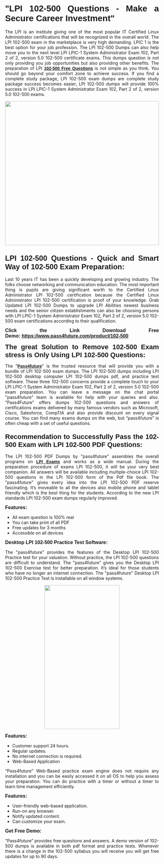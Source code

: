 
<h1 style="text-align: justify;"><span style="font-family:Tahoma,Geneva,sans-serif;"><strong>"LPI 102-500 Questions - Make a Secure Career Investment"</strong></span></h1>

<p style="text-align: justify;">The LPI is an institute giving one of the most popular IT Certified Linux Administrator certifications that will be recognized in the overall world. The LPI 102-500 exam in the marketplace is very high demanding. LPIC 1 is the best option for your job profession. The LPI 102-500 Dumps can also help move you to the next level LPI LPIC-1 System Administrator Exam 102, Part 2 of 2, version 5.0 102-500 certificate exams. This dumps question is not only providing you job opportunities but also providing other benefits. The preparation of LPI <span style="font-family:Tahoma,Geneva,sans-serif;"><strong><a href="https://www.pass4future.com/questions/lpi/102-500">102-500 Free Questions</a></strong></span> is not simple as you think. You should go beyond your comfort zone to achieve success. If you find a complete study package, LPI 102-500 exam dumps are complete study package success becomes easier, LPI 102-500 dumps will provide 100% success in LPI LPIC-1 System Administrator Exam 102, Part 2 of 2, version 5.0 102-500 exams.</p>

<p style="text-align: justify;"><a href="https://www.pass4future.com/product/102-500"><img alt="" src="https://lh3.googleusercontent.com/pw/AM-JKLVhEO4I138wJzOepD3laGU-R1M7eT-OTYdow6pCESip26lSeaxxzS9BVWUKuzj1e3L_MoxCfVgBEvV8ODwl1LGzlZbt6HJm3NXXplPwnYiBfuYM_eQCcVVRMaAwHdsl3AhHOZS-up7mzwmd4i4EpEGq=w1112-h625-no?authuser=0" style="width: 100%; height: 470px;" /></a></p>

<h2 style="text-align: justify;"><span style="font-size:24px;"><strong><span style="font-family:Tahoma,Geneva,sans-serif;">LPI 102-500 Questions - Quick and Smart Way of 102-500 Exam Preparation:</span></strong></span></h2>

<p style="text-align: justify;">Last 10 years IT has been a quickly developing and growing industry. The folks choose networking and communication education. The most important thing is pupils are giving significant worth to the Certified Linux Administrator LPI 102-500 certification because the Certified Linux Administrator LPI 102-500 certification is proof of your knowledge. Grab Updated LPI 102-500 Dumps to upgrade LPI Abilities newest business needs and the senior citizen establishments can also be choosing persons with LPI LPIC-1 System Administrator Exam 102, Part 2 of 2, version 5.0 102-500 exam certifications according to their qualification.</p>

<p style="text-align: justify;"><strong><span style="font-family:Lucida Sans Unicode,Lucida Grande,sans-serif;"><span style="font-size:16px;">Click the Link Download Free Demo: <a href="https://www.pass4future.com/product/102-500">https://www.pass4future.com/product/102-500</a></span></span></strong></p>

<p style="text-align: justify;"><strong><span style="font-size:22px;"><span style="font-family:Tahoma,Geneva,sans-serif;">The great Solution to Remove 102-500 Exam stress is Only Using LPI 102-500 Questions:</span></span></strong></p>

<p style="text-align: justify;">The "<span style="font-family:Lucida Sans Unicode,Lucida Grande,sans-serif;"><a href="https://www.pass4future.com/"><strong>Pass4future</strong></a></span>" is the trusted resource that will provide you with a bundle of LPI 102-500 exam dumps. The LPI 102-500 dumps including LPI 102-500 desktop computer LPI 102-500 dumps pdf, and practice test software. These three 102-500 concerns provide a complete touch to your LPI LPIC-1 System Administrator Exam 102, Part 2 of 2, version 5.0 102-500 exam preparation. You can leave a message on the chat portal "pass4future" team is available for help with your queries and also. “Pass4Future” offers dumps 102-500 questions and answers of certifications exams delivered by many famous vendors such as Microsoft, Cisco, Salesforce, CompTIA and also provide discount on every signal course. You can find many exams dumps on the web, but “pass4future” is often cheap with a set of useful questions.</p>

<h3 style="text-align: justify;"><span style="font-size:22px;"><strong><span style="font-family:Tahoma,Geneva,sans-serif;">Recommendation to Successfully Pass the 102-500 Exam with LPI 102-500 PDF Questions:</span></strong></span></h3>

<p style="text-align: justify;">The LPI 102-500 PDF Dumps by "pass4future" assembles the overall programs on <span style="font-family:Lucida Sans Unicode,Lucida Grande,sans-serif;"><strong><a href="https://www.pass4future.com/lpi">LPI Exams</a></strong></span> and works as a wide manual. During the preparation procedure of exams LPI 102-500, it will be your very best companion. All answers will be available including multiple-choice LPI 102-500 questions in the LPI 102-500 form of the Pdf file book. The "pass4future" gives every idea into the LPI 102-500 PDF reserve fascinating. It’s moveable to all the devices also mobile phone and tablet friendly which is the best thing for the students. According to the new LPI standards LPI 102-500 exam dumps regularly improved.</p>

<p style="text-align: justify;"><span style="font-family:Lucida Sans Unicode,Lucida Grande,sans-serif;"><span style="font-size:16px;"><strong>Features:</strong></span></span></p>

<ul>
	<li style="text-align: justify;">All exam question is 100% real</li>
	<li style="text-align: justify;">You can take print of all PDF</li>
	<li style="text-align: justify;">Free updates for 3 months </li>
	<li style="text-align: justify;">Accessible on all devices</li>
</ul>

<p style="text-align: justify;"><span style="font-family:Tahoma,Geneva,sans-serif;"><span style="font-size:16px;"><strong>Desktop LPI 102-500 Practice Test Software:</strong></span></span></p>

<p style="text-align: justify;">The "pass4future" provides the features of the Desktop LPI 102-500 Practice test for your valuation. Without practice, the LPI 102-500 questions are difficult to understand. The "pass4future" gives you the Desktop LPI 102-500 Exercise test for better preparation. It’s ideal for those students who have no longer an internet connection. The "pass4future" Desktop LPI 102-500 Practice Test is installable on all window systems.</p>

<p style="text-align: center;"><a href="https://www.pass4future.com/product/102-500"><img alt="" src="https://lh3.googleusercontent.com/pw/AM-JKLV3yUm3jiqqIo1xIsj1VJ_UeysYexQY-pRYO0rIFl3vg11QZioN-gzffpw2AfKqFynWuvoXOreWrWS0swpr4xmOSWfwII2jvatteuqrfxiWGFBSHPiZUCoi33jqeymK5dmu-0enyX6tayRCAMHw05jv=s625-no?authuser=0" style="width: 70%; height: 470px;" /></a></p>

<p style="text-align: justify;"><span style="font-size:16px;"><span style="font-family:Lucida Sans Unicode,Lucida Grande,sans-serif;"><strong>Features:</strong></span></span></p>

<ul>
	<li style="text-align: justify;">Customer support 24 hours. </li>
	<li style="text-align: justify;">Regular updates. </li>
	<li style="text-align: justify;">No internet connection is required.</li>
	<li style="text-align: justify;">Web-Based Application</li>
</ul>

<p style="text-align: justify;">“Pass4future” Web-Based practice exam engine does not require any installation and you can be easily accessed it on all OS to help you assess your preparation. You can do practice with a timer or without a timer to learn time management efficiently.</p>

<p style="text-align: justify;"><strong><span style="font-size:16px;"><span style="font-family:Lucida Sans Unicode,Lucida Grande,sans-serif;">Features:</span></span></strong></p>

<ul>
	<li style="text-align: justify;">User-friendly web-based application.</li>
	<li style="text-align: justify;">Run-on any browser. </li>
	<li style="text-align: justify;">Notify updated content.</li>
	<li style="text-align: justify;">Can customize your exam.</li>
</ul>

<p style="text-align: justify;"><span style="font-size:16px;"><span style="font-family:Lucida Sans Unicode,Lucida Grande,sans-serif;"><strong>Get Free Demo:</strong></span></span></p>

<p style="text-align: justify;">“Pass4future” provides free questions and answers. A demo version of 102-500 dumps is available in both pdf format and practice tests. Whenever there is a change in the 102-500 syllabus you will receive you will get free updates for up to 90 days. </p>
